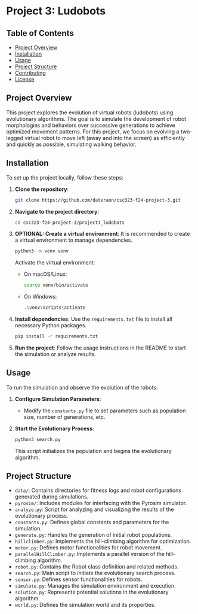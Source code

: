 # Project 3: Ludobots

## Table of Contents

- [Project Overview](#project-overview)
- [Installation](#installation)
- [Usage](#usage)
- [Project Structure](#project-structure)
- [Contributing](#contributing)
- [License](#license)

## Project Overview

This project explores the evolution of virtual robots (ludobots) using evolutionary algorithms. The goal is to simulate the development of robot morphologies and behaviors over successive generations to achieve optimized movement patterns. For this project, we focus on evolving a two-legged virtual robot to move left (away and into the screen) as efficiently and quickly as possible, simulating walking behavior.

## Installation

To set up the project locally, follow these steps:

1. **Clone the repository**:
   ```bash
   git clone https://github.com/dateraon/csc323-f24-project-3.git
   ```

2. **Navigate to the project directory**:
   ```bash
   cd csc323-f24-project-3/project3_ludobots
   ```

3. **OPTIONAL: Create a virtual environment**:
   It is recommended to create a virtual environment to manage dependencies.

   ```bash
   python3 -m venv venv
   ```

   Activate the virtual environment:

   - On macOS/Linux:
     ```bash
     source venv/bin/activate
     ```

   - On Windows:
     ```bash
     .\venv\Scripts\activate
     ```

4. **Install dependencies**:
   Use the `requirements.txt` file to install all necessary Python packages.

   ```bash
   pip install -r requirements.txt
   ```

5. **Run the project**:
   Follow the usage instructions in the README to start the simulation or analyze results.

## Usage

To run the simulation and observe the evolution of the robots:

1. **Configure Simulation Parameters**:
   - Modify the `constants.py` file to set parameters such as population size, number of generations, etc.

2. **Start the Evolutionary Process**:
   ```bash
   python3 search.py
   ```
   This script initializes the population and begins the evolutionary algorithm.


## Project Structure

- `data/`: Contains directories for fitness logs and robot configurations generated during simulations.
- `pyrosim/`: Includes modules for interfacing with the Pyrosim simulator.
- `analyze.py`: Script for analyzing and visualizing the results of the evolutionary process.
- `constants.py`: Defines global constants and parameters for the simulation.
- `generate.py`: Handles the generation of initial robot populations.
- `hillclimber.py`: Implements the hill-climbing algorithm for optimization.
- `motor.py`: Defines motor functionalities for robot movement.
- `parallelHillClimber.py`: Implements a parallel version of the hill-climbing algorithm.
- `robot.py`: Contains the Robot class definition and related methods.
- `search.py`: Main script to initiate the evolutionary search process.
- `sensor.py`: Defines sensor functionalities for robots.
- `simulate.py`: Manages the simulation environment and execution.
- `solution.py`: Represents potential solutions in the evolutionary algorithm.
- `world.py`: Defines the simulation world and its properties.



